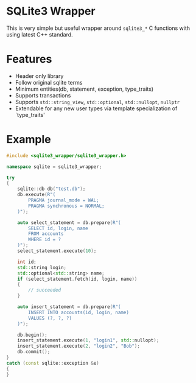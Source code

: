 # SQLite3 Wrapper

This is very simple but useful wrapper around `sqlite3_*` C functions with using latest C++ standard.

# Features
* Header only library
* Follow original sqlite terms
* Minimum entities(db, statement, exception, type_traits)
* Supports transactions
* Supports `std::string_view`, `std::optional`, `std::nullopt`, `nullptr`
* Extendable for any new user types via template specialization of `type_traits'

# Example
```cpp
#include <sqlite3_wrapper/sqlite3_wrapper.h>

namespace sqlite = sqlite3_wrapper;

try
{
    sqlite::db db("test.db");
    db.execute(R"(
        PRAGMA journal_mode = WAL;
        PRAGMA synchronous = NORMAL;
    )");

    auto select_statement = db.prepare(R"(
        SELECT id, login, name
        FROM accounts
        WHERE id = ?
    )");
    select_statement.execute(10);

    int id;
    std::string login;
    std::optional<std::string> name;
    if (select_statement.fetch(id, login, name))
    {
        // succeeded
    }

    auto insert_statement = db.prepare(R"(
        INSERT INTO accounts(id, login, name)
        VALUES (?, ?, ?)
    )");

    db.begin();
    insert_statement.execute(1, "login1", std::nullopt);
    insert_statement.execute(2, "login2", "Bob");
    db.commit();
}
catch (const sqlite::exception &e)
{
}
```
